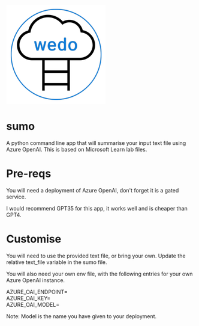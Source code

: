 ![alt text][logo]

# sumo
A python command line app that will summarise your input text file using Azure OpenAI.
This is based on Microsoft Learn lab files.

# Pre-reqs 

You will need a deployment of Azure OpenAI, don't forget it is a gated service.

I would recommend GPT35 for this app, it works well and is cheaper than GPT4.

# Customise

You will need to use the provided text file, or bring your own. Update the relative text_file variable in the sumo file.

You will also need your own env file, with the following entries for your own Azure OpenAI instance.

AZURE_OAI_ENDPOINT=  
AZURE_OAI_KEY=  
AZURE_OAI_MODEL=  

Note: Model is the name you have given to your deployment.

[logo]: wdLogo.png "WeDoAzure Logo"
